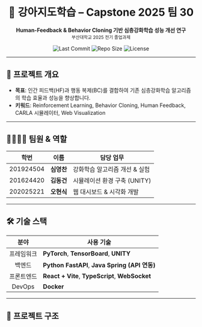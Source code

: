 <!-- README.md -->

<h1 align="center">🐶 강아지도학습 – Capstone 2025 팀 30</h1>
<p align="center">
  <b>Human-Feedback &amp; Behavior Cloning 기반 심층강화학습 성능 개선 연구</b><br/>
  <sub>부산대학교 2025 전기 졸업과제</sub>
</p>

<p align="center">
  <img alt="Last Commit" src="https://img.shields.io/github/last-commit/USER/REPO?logo=git&style=for-the-badge">
  <img alt="Repo Size"   src="https://img.shields.io/github/repo-size/USER/REPO?style=for-the-badge">
  <img alt="License"     src="https://img.shields.io/github/license/USER/REPO?style=for-the-badge">
</p>

---

## 📝 프로젝트 개요
- **목표**: 인간 피드백(HF)과 행동 복제(BC)를 결합하여 기존 심층강화학습 알고리즘의 학습 효율과 성능을 향상합니다.  
- **키워드**: Reinforcement Learning, Behavior Cloning, Human Feedback, CARLA 시뮬레이터, Web Visualization

---

## 👨‍👩‍👧‍👦 팀원 & 역할

| 학번 | 이름 | 담당 업무 |
| :---: | :---: | --- |
| 201924504 | **심영찬** | 강화학습 알고리즘 개선 & 실험 |
| 201624420 | **김동건** | 시뮬레이션 환경 구축 (UNITY) |
| 202025221 | **오현식** | 웹 대시보드 & 시각화 개발 |

---

## 🛠️ 기술 스택
| 분야 | 사용 기술 |
| :---: | --- |
| 프레임워크 | **PyTorch**, **TensorBoard**, **UNITY** |
| 백엔드 | **Python FastAPI**, **Java Spring (API 연동)** |
| 프론트엔드 | **React + Vite**, **TypeScript**, **WebSocket** |
| DevOps | **Docker** |

---

## 📂 프로젝트 구조
